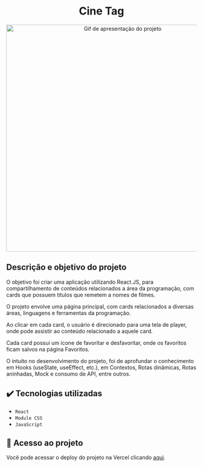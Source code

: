 <h1 align="center">Cine Tag</h1>

<div align="center">
  <img width="600" src="" alt="Gif de apresentação do projeto">
</div>

## Descrição e objetivo do projeto

O objetivo foi criar uma aplicação utilizando React.JS, para compartilhamento de conteúdos relacionados a área da programação, com cards que possuem títulos que remetem a nomes de filmes.

O projeto envolve uma página principal, com cards relacionados a diversas áreas, linguagens e ferramentas da programação.

Ao clicar em cada card, o usuário é direcionado para uma tela de player, onde pode assistir ao conteúdo relacionado a aquele card.

Cada card possui um ícone de favoritar e desfavoritar, onde os favoritos ficam salvos na página Favoritos.

O intuito no desenvolvimento do projeto, foi de aprofundar o conhecimento em Hooks (useState, useEffect, etc.), em Contextos, Rotas dinâmicas, Rotas aninhadas, Mock e consumo de API, entre outros.

## :heavy_check_mark: Tecnologias utilizadas

- `React`
- `Module CSS`
- `JavaScript`

## :link: Acesso ao projeto

Você pode acessar o deploy do projeto na Vercel clicando [aqui]().
